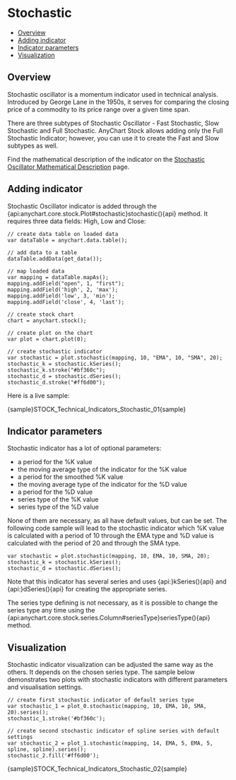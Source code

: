 # Stochastic

* [Overview](#overview)
* [Adding indicator](#adding_indicator)
* [Indicator parameters](#indicator_parameters)
* [Visualization](#visualization)

## Overview

Stochastic oscillator is a momentum indicator used in technical analysis. Introduced by George Lane in the 1950s, it serves for comparing the closing price of a commodity to its price range over a given time span.

There are three subtypes of Stochastic Oscillator - Fast Stochastic, Slow Stochastic and Full Stochastic. AnyChart Stock allows adding only the Full Stochastic Indicator; however, you can use it to create the Fast and Slow subtypes as well.

Find the mathematical description of the indicator on the [Stochastic Oscillator Mathematical Description](Mathematical_Description#stochastic_oscillator) page.

## Adding indicator

Stochastic Oscillator indicator is added through the {api:anychart.core.stock.Plot#stochastic}stochastic(){api} method. It requires three data fields: High, Low and Close:

```
// create data table on loaded data
var dataTable = anychart.data.table();

// add data to a table
dataTable.addData(get_data());

// map loaded data
var mapping = dataTable.mapAs();
mapping.addField("open", 1, "first");
mapping.addField('high', 2, 'max');
mapping.addField('low', 3, 'min');
mapping.addField('close', 4, 'last');

// create stock chart
chart = anychart.stock();

// create plot on the chart
var plot = chart.plot(0);

// create stochastic indicator
var stochastic = plot.stochastic(mapping, 10, "EMA", 10, "SMA", 20);
stochastic_k = stochastic.kSeries();
stochastic_k.stroke("#bf360c");
stochastic_d = stochastic.dSeries();
stochastic_d.stroke("#ff6d00");
```

Here is a live sample:

{sample}STOCK\_Technical\_Indicators\_Stochastic\_01{sample}

## Indicator parameters

Stochastic indicator has a lot of optional parameters: 
 - a period for the %K value  
 - the moving average type of the indicator for the %K value  
 - a period for the smoothed %K value  
 - the moving average type of the indicator for the %D value  
 - a period for the %D value  
 - series type of the %K value  
 - series type of the %D value  

None of them are necessary, as all have default values, but can be set. The following code sample will lead to the stochastic indicator which %K value is calculated with a period of 10 through the EMA type and %D value is calculated with the period of 20 and through the SMA type.

```
var stochastic = plot.stochastic(mapping, 10, EMA, 10, SMA, 20);
stochastic_k = stochastic.kSeries();
stochastic_d = stochastic.dSeries();
```

Note that this indicator has several series and uses {api:}kSeries(){api} and {api:}dSeries(){api} for creating the appropriate series.

The series type defining is not necessary, as it is possible to change the series type any time using the {api:anychart.core.stock.series.Column#seriesType}seriesType(){api} method.


## Visualization

Stochastic indicator visualization can be adjusted the same way as the others. It depends on the chosen series type. The sample below demonstrates two plots with stochastic indicators with different parameters and visualisation settings.

```
// create first stochastic indicator of default series type
var stochastic_1 = plot_0.stochastic(mapping, 10, EMA, 10, SMA, 20).series();
stochastic_1.stroke('#bf360c');

// create second stochastic indicator of spline series with default settings
var stochastic_2 = plot_1.stochastic(mapping, 14, EMA, 5, EMA, 5, spline, spline).series();
stochastic_2.fill('#ff6d00');
```

{sample}STOCK\_Technical\_Indicators\_Stochastic\_02{sample}
